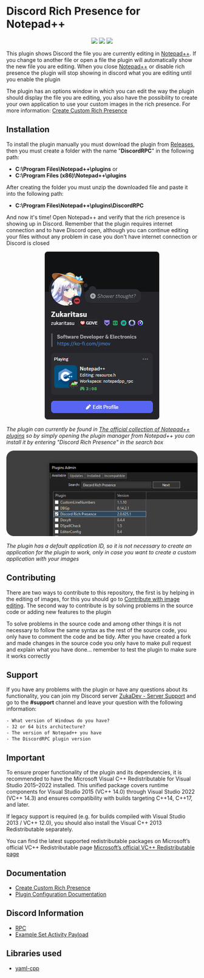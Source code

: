# Discord Rich Presence for Notepad++


<p align="center">
  <img src="https://img.shields.io/github/license/Zukaritasu/notepadpp_rpc">
  <img src="https://img.shields.io/github/downloads/Zukaritasu/notepadpp_rpc/total">
  <img src="https://img.shields.io/github/v/release/Zukaritasu/notepadpp_rpc">
</p>

This plugin shows Discord the file you are currently editing in [Notepad++](https://github.com/notepad-plus-plus/notepad-plus-plus). If you change to another file or open a file the plugin will automatically show the new file you are editing. When you close [Notepad++](https://github.com/notepad-plus-plus/notepad-plus-plus) or disable rich presence the plugin will stop showing in discord what you are editing until you enable the plugin

The plugin has an options window in which you can edit the way the plugin should display the file you are editing, you also have the possibility to create your own application to use your custom images in the rich presence. For more information: [Create Custom Rich Presence](https://github.com/Zukaritasu/notepadpp_rpc/blob/main/DOCUMENTATION.md)

## Installation

To install the plugin manually you must download the plugin from [Releases](https://github.com/Zukaritasu/notepadpp_rpc/releases), then you must create a folder with the name "**DiscordRPC**" in the following path:
 * **C:\Program Files\Notepad++\plugins** or
 * **C:\Program Files (x86)\Notepad++\plugins**

After creating the folder you must unzip the downloaded file and paste it into the following path:
 * **C:\Program Files\Notepad++\plugins\DiscordRPC**

And now it's time! Open Notepad++ and verify that the rich presence is showing up in Discord. Remember that the plugin requires internet connection and to have Discord open, although you can continue editing your files without any problem in case you don't have internet connection or Discord is closed

<p align="center">
  <img src="./sample_rpc.png" alt="Rich Presence">
</p>

*The plugin can currently be found in [The official collection of Notepad++ plugins](https://github.com/notepad-plus-plus/nppPluginList) so by simply opening the plugin manager from Notepad++ you can install it by entering "Discord Rich Presence" in the search box*

<p align="center">
  <img src="./images/examples/search-rich-presence.png" alt="Search Rich Presence">
</p>

*The plugin has a default application ID, so it is not necessary to create an application for the plugin to work, only in case you want to create a custom application with your images*

## Contributing

There are two ways to contribute to this repository, the first is by helping in the editing of images, for this you should go to [Contribute with image editing](https://github.com/Zukaritasu/notepadpp_rpc/blob/main/images/CONTRIBUTING.md). The second way to contribute is by solving problems in the source code or adding new features to the plugin

To solve problems in the source code and among other things it is not necessary to follow the same syntax as the rest of the source code, you only have to comment the code and be tidy. After you have created a fork and made changes in the source code you only have to make pull request and explain what you have done... remember to test the plugin to make sure it works correctly

## Support
If you have any problems with the plugin or have any questions about its functionality, you can join my Discord server [ZukaDev - Server Support](https://discord.gg/sKeKgJSz3S) and go to the **#support** channel and leave your question with the following information:

```
- What version of Windows do you have?
- 32 or 64 bits architecture?
- The version of Notepad++ you have
- The DiscordRPC plugin version
```

## Important
To ensure proper functionality of the plugin and its dependencies, it is recommended to have the Microsoft Visual C++ Redistributable for Visual Studio 2015–2022 installed. This unified package covers runtime components for Visual Studio 2015 (VC++ 14.0) through Visual Studio 2022 (VC++ 14.3) and ensures compatibility with builds targeting C++14, C++17, and later.

If legacy support is required (e.g. for builds compiled with Visual Studio 2013 / VC++ 12.0), you should also install the Visual C++ 2013 Redistributable separately.

You can find the latest supported redistributable packages on Microsoft’s official VC++ Redistributable page [Microsoft’s official VC++ Redistributable page](https://learn.microsoft.com/en-us/cpp/windows/latest-supported-vc-redist?view=msvc-170)


## Documentation

* [Create Custom Rich Presence](https://github.com/Zukaritasu/notepadpp_rpc/blob/main/DOCUMENTATION.md)
* [Plugin Configuration Documentation](https://github.com/Zukaritasu/notepadpp_rpc/blob/main/DOCUMENTATION_SETTINGS.md)

## Discord Information

* [RPC](https://discord.com:2053/developers/docs/topics/rpc)
* [Example Set Activity Payload](https://discord.com:2053/developers/docs/topics/rpc#setactivity-example-set-activity-payload)

## Libraries used

* [yaml-cpp](https://github.com/jbeder/yaml-cpp)
